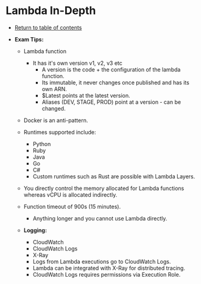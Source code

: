 # Lambda In-Depth

* [Return to table of contents](../../../README.md)

* **Exam Tips:**
  * Lambda function
    * It has it's own version v1, v2, v3 etc
      * A version is the code + the configuration of the lambda function.
      * Its immutable, it never changes once published and has its own ARN.
      * $Latest points at the latest version.
      * Aliases (DEV, STAGE, PROD) point at a version - can be changed.
  * Docker is an anti-pattern.
  * Runtimes supported include:
    * Python
    * Ruby
    * Java
    * Go
    * C#
    * Custom runtimes such as Rust are possible with Lambda Layers.
  * You directly control the memory allocated for Lambda functions whereas vCPU is allocated indirectly.
  * Function timeout of 900s (15 minutes).
    * Anything longer and you cannot use Lambda directly.

  * **Logging:**
    * CloudWatch
    * CloudWatch Logs
    * X-Ray
    * Logs from Lambda executions go to CloudWatch Logs.
    * Lambda can be integrated with X-Ray for distributed tracing.
    * CloudWatch Logs requires permissions via Execution Role.
